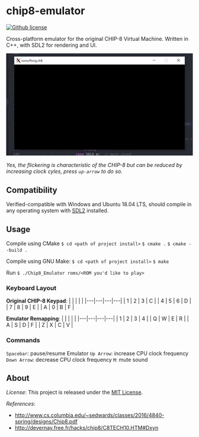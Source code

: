 # chip8-emulator
[![Github license](https://img.shields.io/github/license/mashape/apistatus.svg?style=flat-square)](https://github.com/TheShepord/chip8-emulator/blob/master/LICENSE)

Cross-platform emulator for the original CHIP-8 Virtual Machine. Written in C++, with SDL2 for rendering and UI.

![Playing pong!](https://github.com/TheShepord/chip8-emulator/blob/master/docs/images/playing-pong.gif)

*Yes, the flickering is characteristic of the CHIP-8 but can be reduced by increasing clock cyles, press `up-arrow` to do so.*

## Compatibility
Verified-compatible with Windows and Ubuntu 18.04 LTS, should compile in any operating system with [SDL2](https://www.libsdl.org/download-2.0.php) installed.

## Usage

Compile using CMake
`$ cd <path of project install>`
`$ cmake .`
`$ cmake --build .`

Compile using GNU Make:
`$ cd <path of project install>`
`$ make`

Run
`$ ./Chip8_Emulator roms/<ROM you'd like to play>`

### Keyboard Layout

**Original CHIP-8 Keypad**:
|   |   |   |   |
|---|---|---|---|
| 1 | 2 | 3 | C |
| 4 | 5 | 6 | D |
| 7 | 8 | 9 | E |
| A | 0 | B | F |

**Emulator Remapping**:
|   |   |   |   |
|---|---|---|---|
| 1 | 2 | 3 | 4 |
| Q | W | E | R |
| A | S | D | F |
| Z | X | C | V |

### Commands
`Spacebar`: pause/resume Emulator
`Up Arrow`: increase CPU clock frequency
`Down Arrow`: decrease CPU clock frequency
`M`: mute sound


## About

*License*: This project is released under the [MIT License](https://github.com/TheShepord/chip8-emulator/blob/master/LICENSE).

*References*:
- http://www.cs.columbia.edu/~sedwards/classes/2016/4840-spring/designs/Chip8.pdf
- http://devernay.free.fr/hacks/chip8/C8TECH10.HTM#Dxyn